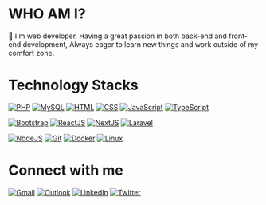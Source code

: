 # WHO AM I?
:wave: I'm web developer, Having a great passion in both back-end and front-end development, Always eager to learn new things and work outside of my comfort zone.

# Technology Stacks
[![PHP](https://img.shields.io/badge/-PHP-777BB4?style=flat-square&logo=php&logoColor=ffffff)](https://www.php.net/)
[![MySQL](https://img.shields.io/badge/-MySQL-%234479A1?style=flat&logo=MySQL&logoColor=white)](https://www.mysql.com/)
[![HTML](https://img.shields.io/badge/-HTML-%23E34F26.svg?style=flat-square&logo=html5&logoColor=ffffff)](https://www.w3schools.com/html/)
[![CSS](https://img.shields.io/badge/-CSS-239120?style=flat-square&logo=css3&logoColor=ffffff)](https://www.w3schools.com/css/)
[![JavaScript](https://img.shields.io/badge/-JavaScript-%23F7DF1C?style=flat&logo=javascript&logoColor=black&labelColor=%23F7DF1C&color=%23FFCE5A)](https://www.javascript.com/)
[![TypeScript](https://img.shields.io/badge/-Typescript-3178C6?style=flat-square&logo=typescript&logoColor=ffffff)](https://www.typescriptlang.org/)

[![Bootstrap](https://img.shields.io/badge/-Bootstrap-563D7C?style=flat-square&logo=bootstrap&logoColor=ffffff)](https://getbootstrap.com/)
[![ReactJS](https://img.shields.io/badge/-React-61DAFB?style=flat-square&logo=react&logoColor=000000)](https://reactjs.org/)
[![NextJS](https://img.shields.io/badge/-NextJS-000000?style=flat-square&logo=next.js&logoColor=ffffff)](https://nextjs.org/)
[![Laravel](https://img.shields.io/badge/-Laravel-FF2D20?style=flat-square&logo=laravel&logoColor=ffffff)](https://laravel.com/)

[![NodeJS](https://img.shields.io/badge/-NodeJS-339933?style=flat-square&logo=node.js&logoColor=ffffff)](https://nodejs.org)
[![Git](https://img.shields.io/badge/-Git-%23F05032?style=flat-square&logo=git&logoColor=%23ffffff)](https://git-scm.com/)
[![Docker](https://img.shields.io/badge/-Docker-2496ED?style=flat-square&logo=docker&logoColor=ffffff)](https://www.docker.com/)
[![Linux](https://img.shields.io/badge/-Linux-%23555555?style=flat-square&logo=linux&logoColor=ffffff)](https://www.debian.org/) 

# Connect with me
[![Gmail](https://img.shields.io/badge/-Gmail-D14836?style=for-the-badge&logo=gmail&logoColor=ffffff)](mailto:surasakv24@gmail.com) 
[![Outlook](https://img.shields.io/badge/-Microsoft_Outlook-0078D4?style=for-the-badge&logo=microsoft-outlook&logoColor=ffffff)](mailto:surasakv24@hotmail.com) 
[![LinkedIn](https://img.shields.io/badge/-linkedin-%230077B5.svg?style=for-the-badge&logo=linkedin&logoColor=ffffff)](https://www.linkedin.com/in/surasak-viriyakitsombul-a6a3901a5/) 
[![Twitter](https://img.shields.io/badge/-Twitter-%231DA1F2.svg?style=for-the-badge&logo=Twitter&logoColor=ffffff)](https://twitter.com/surasakv24) 
